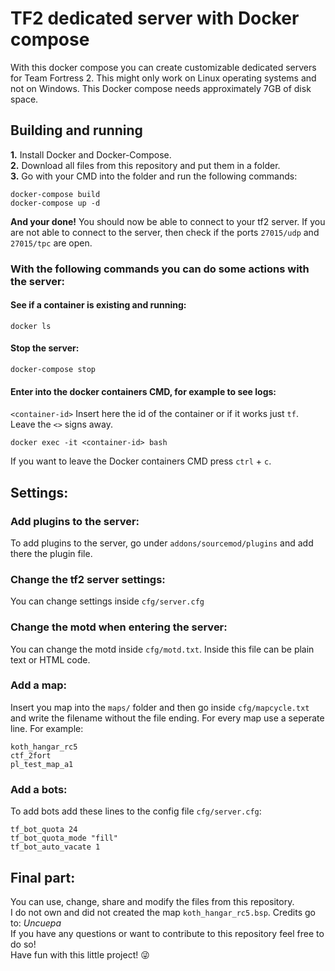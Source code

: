 # TF2 dedicated server with Docker compose
With this docker compose you can create customizable dedicated servers for Team Fortress 2.
This might only work on Linux operating systems and not on Windows.
This Docker compose needs approximately 7GB of disk space.

## Building and running
**1.** Install Docker and Docker-Compose.<br />
**2.** Download all files from this repository and put them in a folder.<br />
**3.** Go with your CMD into the folder and run the following commands:<br />
```
docker-compose build
docker-compose up -d
```
**And your done!** You should now be able to connect to your tf2 server.
If you are not able to connect to the server, then check if the ports `27015/udp` and `27015/tpc` are open.

### With the following commands you can do some actions with the server:
#### See if a container is existing and running:
```
docker ls
```
#### Stop the server:
```
docker-compose stop
```
#### Enter into the docker containers CMD, for example to see logs:
`<container-id>` Insert here the id of the container or if it works just `tf`. Leave the `<>` signs away.
```
docker exec -it <container-id> bash
```
If you want to leave the Docker containers CMD press `ctrl` + `c`.

## Settings:
### Add plugins to the server:
To add plugins to the server, go under `addons/sourcemod/plugins` and add there the plugin file.

### Change the tf2 server settings:
You can change settings inside `cfg/server.cfg`

### Change the motd when entering the server:
You can change the motd inside `cfg/motd.txt`. Inside this file can be plain text or HTML code.

### Add a map:
Insert you map into the `maps/` folder and then go inside `cfg/mapcycle.txt` and write the filename without the file ending. For every map use a seperate line. For example:
```
koth_hangar_rc5
ctf_2fort
pl_test_map_a1
```
### Add a bots:
To add bots add these lines to the config file `cfg/server.cfg`:
```
tf_bot_quota 24
tf_bot_quota_mode "fill"
tf_bot_auto_vacate 1
```

## Final part:
You can use, change, share and modify the files from this repository.<br />
I do not own and did not created the map `koth_hangar_rc5.bsp`. Credits go to: *Uncuepa*<br />
If you have any questions or want to contribute to this repository feel free to do so!<br />
Have fun with this little project! 😜
